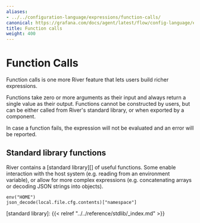 ```yaml
---
aliases:
- ../../configuration-language/expressions/function-calls/
canonical: https://grafana.com/docs/agent/latest/flow/config-language/expressions/function_calls/
title: Function calls
weight: 400
---
```


# Function Calls
Function calls is one more River feature that lets users build richer
expressions.

Functions take zero or more arguments as their input and always return a single
value as their output. Functions cannot be constructed by users, but can be
either called from River's standard library, or when exported by a component.

In case a function fails, the expression will not be evaluated and an error
will be reported.

## Standard library functions
River contains a [standard library][] of useful functions. Some enable
interaction with the host system (e.g. reading from an environment variable), or
allow for more complex expressions (e.g. concatenating arrays or decoding JSON
strings into objects).
```river
env("HOME")
json_decode(local.file.cfg.contents)["namespace"]
```

[standard library]: {{< relref "../../reference/stdlib/_index.md" >}}
